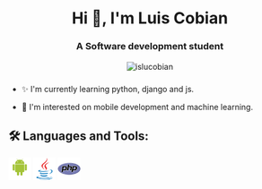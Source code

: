 <h1 align="center">Hi 👋, I'm Luis Cobian</h1>
<h3 align="center">A Software development student</h3>
<div align="center">
  <img align="center" src="https://github-readme-stats.vercel.app/api/top-langs?username=islucobian&show_icons=true&locale=en&layout=compact" alt="islucobian" />
</div>

###
- ✨ I'm currently learning python, django and js.
  
- 📱 I'm interested on mobile development and machine learning.

## 🛠 Languages and Tools:
<div align="left">
  <img src="https://raw.githubusercontent.com/devicons/devicon/master/icons/android/android-original-wordmark.svg" alt="android" width="40" height="40"/>
  <img src="https://raw.githubusercontent.com/devicons/devicon/master/icons/java/java-original.svg" alt="java" width="40" height="40"/>
  <img src="https://raw.githubusercontent.com/devicons/devicon/master/icons/php/php-original.svg" alt="php" width="40" height="40"/>
</div>



